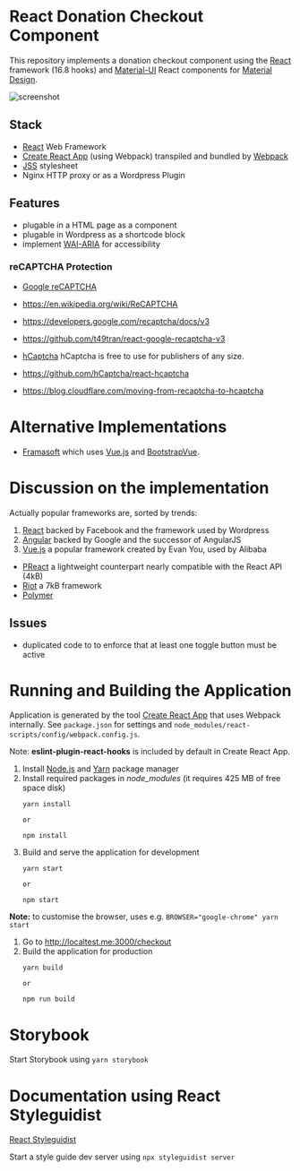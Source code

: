 # React Donation Checkout Component

This repository implements a donation checkout component using the [React](https://reactjs.org)
framework (16.8 hooks) and [Material-UI](https://material-ui.com) React components for [Material
Design](https://material.io/design).

![screenshot](https://code.electrolab.fr/fabrice/poc-portal-checkout-frontend/-/raw/poc-portal-checkout-frontend/doc/form-screenshot.png)

## Stack

* [React](https://reactjs.org) Web Framework
* [Create React App](https://create-react-app.dev) (using Webpack)
  transpiled and bundled by [Webpack](https://webpack.js.org)
* [JSS](https://cssinjs.org) stylesheet
* Nginx HTTP proxy or as a Wordpress Plugin

## Features

* plugable in a HTML page as a component
* plugable in Wordpress as a shortcode block
* implement [WAI-ARIA](https://www.w3.org/TR/wai-aria) for accessibility

### reCAPTCHA Protection

* [Google reCAPTCHA](https://www.google.com/recaptcha)
* https://en.wikipedia.org/wiki/ReCAPTCHA
* https://developers.google.com/recaptcha/docs/v3
* https://github.com/t49tran/react-google-recaptcha-v3

* [hCaptcha](https://www.hcaptcha.com)
  hCaptcha is free to use for publishers of any size.
* https://github.com/hCaptcha/react-hcaptcha
* https://blog.cloudflare.com/moving-from-recaptcha-to-hcaptcha

# Alternative Implementations

* [Framasoft](https://framasoft.org/fr/#soutenir) which uses [Vue.js](https://vuejs.org) and
[BootstrapVue](https://bootstrap-vue.org).

# Discussion on the implementation

Actually popular frameworks are, sorted by trends:

1. [React](https://reactjs.org) backed by Facebook and the framework used by Wordpress
1. [Angular](https://angular.io) backed by Google and the successor of AngularJS
1. [Vue.js](https://vuejs.org) a popular framework created by Evan You, used by Alibaba

* [PReact](https://preactjs.com) a lightweight counterpart nearly compatible with the React API (4kB)
* [Riot](https://riot.js.org) a 7kB framework
* [Polymer](https://www.polymer-project.org)

## Issues

* duplicated code to to enforce that at least one toggle button must be active

# Running and Building the Application

Application is generated by the tool [Create React App](https://create-react-app.dev) that uses
Webpack internally.  See `package.json` for settings and
`node_modules/react-scripts/config/webpack.config.js`.

Note: **eslint-plugin-react-hooks** is included by default in Create React App.

1. Install [Node.js](https://nodejs.org/en) and [Yarn](https://yarnpkg.com) package manager
1. Install required packages in *node_modules* (it requires 425 MB of free space disk)
   ```
   yarn install

   or

   npm install
   ```
1. Build and serve the application for development
   ```
   yarn start

   or

   npm start
   ```
  **Note:** to customise the browser, uses e.g. `BROWSER="google-chrome" yarn start`
1. Go to http://localtest.me:3000/checkout
1. Build the application for production
   ```
   yarn build

   or

   npm run build
   ```

# Storybook

Start Storybook using `yarn storybook`

# Documentation using React Styleguidist

[React Styleguidist](https://react-styleguidist.js.org)

Start a style guide dev server using `npx styleguidist server`
